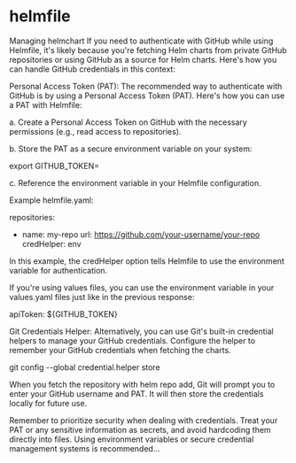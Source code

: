 # helmfile
Managing helmchart
If you need to authenticate with GitHub while using Helmfile, it's likely because you're fetching Helm charts from private GitHub repositories or using GitHub as a source for Helm charts. Here's how you can handle GitHub credentials in this context:

Personal Access Token (PAT):
The recommended way to authenticate with GitHub is by using a Personal Access Token (PAT). Here's how you can use a PAT with Helmfile:

a. Create a Personal Access Token on GitHub with the necessary permissions (e.g., read access to repositories).

b. Store the PAT as a secure environment variable on your system:

export GITHUB_TOKEN=<your-personal-access-token>

c. Reference the environment variable in your Helmfile configuration.

Example helmfile.yaml:

repositories:
  - name: my-repo
    url: https://github.com/your-username/your-repo
    credHelper: env

In this example, the credHelper option tells Helmfile to use the environment variable for authentication.

If you're using values files, you can use the environment variable in your values.yaml files just like in the previous response:

apiToken: ${GITHUB_TOKEN}

Git Credentials Helper:
Alternatively, you can use Git's built-in credential helpers to manage your GitHub credentials. Configure the helper to remember your GitHub credentials when fetching the charts.

git config --global credential.helper store

When you fetch the repository with helm repo add, Git will prompt you to enter your GitHub username and PAT. It will then store the credentials locally for future use.

Remember to prioritize security when dealing with credentials. Treat your PAT or any sensitive information as secrets, and avoid hardcoding them directly into files. Using environment variables or secure credential management systems is recommended...

